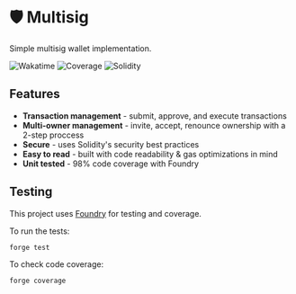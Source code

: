 # 🛡️ Multisig

Simple multisig wallet implementation.

![Wakatime](https://wakatime.com/badge/user/d7b1cfc2-9b38-407f-ae0e-34a88f03ff8e/project/f051e218-58a0-4767-bb28-e1a87a15b9f5.svg?style=flat-square)
![Coverage](https://img.shields.io/badge/Coverage-98.33%25-brightgreen?style=flat-square)
![Solidity](https://img.shields.io/badge/Solidity-0.8.28-blue?style=flat-square)

## Features

-   **Transaction management** - submit, approve, and execute transactions
-   **Multi-owner management** - invite, accept, renounce ownership with a 2-step proccess
-   **Secure** - uses Solidity's security best practices
-   **Easy to read** - built with code readability & gas optimizations in mind
-   **Unit tested** - 98% code coverage with Foundry

## Testing

This project uses [Foundry](https://book.getfoundry.sh/) for testing and coverage.

To run the tests:

```bash
forge test
```

To check code coverage:

```bash
forge coverage
```
